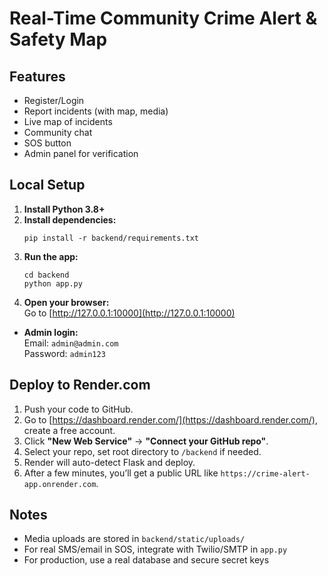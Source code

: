 # Real-Time Community Crime Alert & Safety Map

## Features

- Register/Login
- Report incidents (with map, media)
- Live map of incidents
- Community chat
- SOS button
- Admin panel for verification

## Local Setup

1. **Install Python 3.8+**
2. **Install dependencies:**
   ```
   pip install -r backend/requirements.txt
   ```
3. **Run the app:**
   ```
   cd backend
   python app.py
   ```
4. **Open your browser:**  
   Go to [http://127.0.0.1:10000](http://127.0.0.1:10000)

- **Admin login:**  
  Email: `admin@admin.com`  
  Password: `admin123`

## Deploy to Render.com

1. Push your code to GitHub.
2. Go to [https://dashboard.render.com/](https://dashboard.render.com/), create a free account.
3. Click **"New Web Service"** → **"Connect your GitHub repo"**.
4. Select your repo, set root directory to `/backend` if needed.
5. Render will auto-detect Flask and deploy.
6. After a few minutes, you’ll get a public URL like `https://crime-alert-app.onrender.com`.

## Notes

- Media uploads are stored in `backend/static/uploads/`
- For real SMS/email in SOS, integrate with Twilio/SMTP in `app.py`
- For production, use a real database and secure secret keys